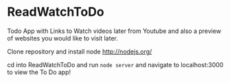 ReadWatchToDo
=============
Todo App with Links to Watch videos later from Youtube and also a preview of websites you would like to visit later.

Clone repository and install node http://nodejs.org/

cd into ReadWatchToDo and run `node server` and navigate to localhost:3000 to view the To Do app!

